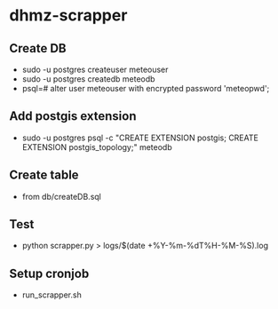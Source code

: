# dhmz-scrapper
## Create DB
- sudo -u postgres createuser meteouser
- sudo -u postgres createdb meteodb
- psql=# alter user meteouser with encrypted password 'meteopwd';

## Add postgis extension
-  sudo -u postgres psql -c "CREATE EXTENSION postgis; CREATE EXTENSION postgis_topology;" meteodb

## Create table
- from db/createDB.sql

## Test
- python scrapper.py > logs/$(date +%Y-%m-%dT%H-%M-%S).log

## Setup cronjob
- run_scrapper.sh

